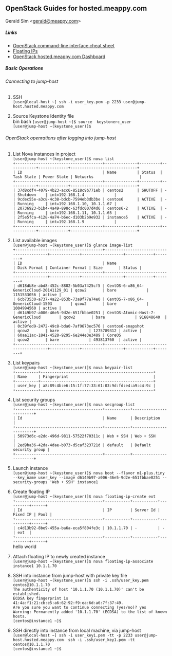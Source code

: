 ## OpenStack Guides for hosted.meappy.com
Gerald Sim &lt;gerald@meappy.com&gt;<br>

##### Links
- [OpenStack command-line interface cheat sheet](http://docs.openstack.org/user-guide/cli_cheat_sheet.html)
- [ Floating IPs](http://docs.openstack.org/openstack-ops/content/floating_ips.html)
- [OpenStack hosted.meappy.com Dashboard](https://secure.meappy.com/os/)

##### Basic Operations
###### Connecting to jump-host
1. SSH<br>
`[user@local-host ~] ssh -i user_key.pem -p 2233 user@jump-host.hosted.meappy.com`<br>

2. Source Keystone Identity file<br>
    bin bash
`[user@jump-host ~]$ source  keystonerc_user`<br>
`[user@jump-host ~(keystone_user)]$`<br>

###### OpenStack openrations after logging into jump-host
1. List Nova instances in project<br>
`[user@jump-host ~(keystone_user)]$ nova list`<br>
`+--------------------------------------+--------------+---------+------------+-------------+-----------------------------+`<br>
`| ID                                   | Name         | Status  | Task State | Power State | Networks                    |`<br>
`+--------------------------------------+--------------+---------+------------+-------------+-----------------------------+`<br>
`| 37d8cdf4-4079-4b23-acc6-8518c9b771eb | centos2      | SHUTOFF | -          | Shutdown    | int=192.168.1.4             |`<br>
`| 9cdec55e-a3c8-4c38-bdcb-7594eb3db3be | centos6      | ACTIVE  | -          | Running     | int=192.168.1.10, 10.1.1.67 |`<br>
`| 20736923-b1b4-4a49-898c-63fdc007d4d6 | centos6-2    | ACTIVE  | -          | Running     | int=192.168.1.11, 10.1.1.65 |`<br>
`| 2f5e5fca-4128-4a74-b6ec-d103b2b9e932 | instance5    | ACTIVE  | -          | Running     | int=192.168.1.9             |`<br>
`+--------------------------------------+--------------+---------+------------+-------------+-----------------------------+`<br>

2. List available images<br>
`[user@jump-host ~(keystone_user)]$ glance image-list`<br>
`+--------------------------------------+------------------------------------------+-------------+------------------+------------+--------+`<br>
`| ID                                   | Name                                     | Disk Format | Container Format | Size       | Status |`<br>
`+--------------------------------------+------------------------------------------+-------------+------------------+------------+--------+`<br>
`| d618db8e-abd8-452c-8802-5b03a7425cf5 | CentOS-6-x86_64-GenericCloud-20141129_01 | qcow2       | bare             | 1151533056 | active |`<br>
`| 6cb73530-a737-4a22-853b-73a9f77a74e0 | CentOS-7-x86_64-GenericCloud-1503        | qcow2       | bare             | 1004994560 | active |`<br>
`| d6149b97-a006-46e5-9d2e-651fbbae0251 | CentOS-Atomic-Host-7-GenericCloud        | qcow2       | bare             | 916848640  | active |`<br>
`| 0c39fed9-2472-49c8-bda0-7af9673ec576 | centos6-snapshot                         | qcow2       | bare             | 1275789312 | active |`<br>
`| 60aa11ac-1841-4528-9295-6e244e3e3489 | CoreOS                                   | qcow2       | bare             | 493813760  | active |`<br>
`+--------------------------------------+------------------------------------------+-------------+------------------+------------+--------+`<br>

3. List keypairs<br>
`[user@jump-host ~(keystone_user)]$ nova keypair-list`<br>
`+----------+-------------------------------------------------+`<br>
`| Name     | Fingerprint                                     |`<br>
`+----------+-------------------------------------------------+`<br>
`| user_key | a8:89:4b:e6:15:1f:77:33:61:03:9d:fd:e4:a9:c4:9c |`<br>
`+----------+-------------------------------------------------+`<br>

4. List security groups<br>
`[user@jump-host ~(keystone_user)]$ nova secgroup-list `<br>
`+--------------------------------------+-----------+------------------------+`<br>
`| Id                                   | Name      | Description            |`<br>
`+--------------------------------------+-----------+------------------------+`<br>
`| 50973d6c-e2dd-496d-9811-57522f70311c | Web + SSH | Web + SSH              |`<br>
`| 2ed9ba36-42da-4dae-b073-d5caf323721d | default   | Default security group |`<br>
`+--------------------------------------+-----------+------------------------+`<br>

5. Launch instance<br>
`[user@jump-host ~(keystone_user)]$ nova boot --flavor m1-plus.tiny --key_name user_key --image d6149b97-a006-46e5-9d2e-651fbbae0251 --security-groups 'Web + SSH' instance1`<br>

6. Create floating IP<br>
`[user@jump-host ~(keystone_user)]$ nova floating-ip-create ext`<br>
`+--------------------------------------+-----------+-----------+----------+------+`<br>
`| Id                                   | IP        | Server Id | Fixed IP | Pool |`<br>
`+--------------------------------------+-----------+-----------+----------+------+`<br>
`| c4d13b92-8be9-455a-ba6a-eca5f804fe3c | 10.1.1.70 | -         | -        | ext  |`<br>
`+--------------------------------------+-----------+-----------+----------+------+`<br>
hello
world

7. Attach floating IP to newly created instance<br>
`[user@jump-host ~(keystone_user)]$ nova floating-ip-associate instance1 10.1.1.70`<br>

8. SSH into instance from jump-host with private key file<br>
`[user@jump-host ~(keystone_user)]$ ssh -i .ssh/user_key.pem centos@10.1.1.70`<br>
`The authenticity of host '10.1.1.70 (10.1.1.70)' can't be established.`<br>
`ECDSA key fingerprint is 41:4a:f1:21:cb:e5:a6:62:92:f9:ea:6d:a6:7f:37:49.`<br>
`Are you sure you want to continue connecting (yes/no)? yes`<br>
`Warning: Permanently added '10.1.1.70' (ECDSA) to the list of known hosts.`<br>
`[centos@instance1 ~]$`<br>

9. SSH directly into instance from local machine, via jump-host<br>
`[user@local-host ~] ssh -i user_key1.pem -tt -p 2233 user@jump-host.hosted.meappy.com  ssh -i .ssh/user_key1.pem -tt centos@10.1.1.70`<br>
`[centos@instance1 ~]$`<br>
